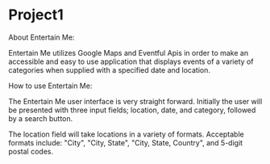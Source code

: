 # Project1

About Entertain Me:

Entertain Me utilizes Google Maps and Eventful Apis in order to make an accessible and easy to use application that displays events of a variety of categories when supplied with a specified date and location.

How to use Entertain Me:

The Entertain Me user interface is very straight forward. Initially the user will be presented with three input fields; location, date, and category, followed by a search button.

The location field will take locations in a variety of formats. Acceptable formats include: "City", "City, State", "City, State, Country", and 5-digit postal codes.


